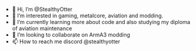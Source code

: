 - 👋 Hi, I’m @StealthyOtter
- 👀 I’m interested in gaming, metalcore, aviation and modding.
- 🌱 I’m currently learning more about code and also studying my diploma of aviation maintenance
- 💞️ I’m looking to collaborate on ArmA3 modding
- 📫 How to reach me discord @stealthyotter

<!---
StealthyOtter/StealthyOtter is a ✨ special ✨ repository because its `README.md` (this file) appears on your GitHub profile.
You can click the Preview link to take a look at your changes.
--->
